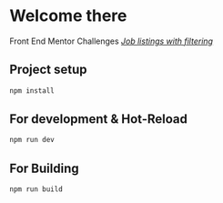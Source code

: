 # Welcome there 
Front End Mentor Challenges  [*Job listings with filtering*](https://www.frontendmentor.io/challenges/job-listings-with-filtering-ivstIPCt) 

## Project setup
```sh 
npm install 
```
## For development & Hot-Reload 
```sh 
npm run dev 
```
## For Building 
```sh 
npm run build 
```